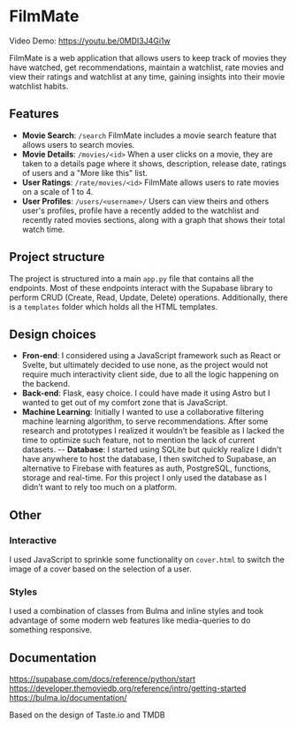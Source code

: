 # FilmMate	
Video Demo: https://youtu.be/0MDI3J4Gi1w

FilmMate is a web application that allows users to keep track of movies they have watched, get recommendations, maintain a watchlist, rate movies and view their ratings and watchlist at any time, gaining insights into their movie watchlist habits.

## Features
- **Movie Search**: `/search` FilmMate includes a movie search feature that allows users to search movies.
- **Movie Details**: `/movies/<id>` When a user clicks on a movie, they are taken to a details page where it shows, description, release date, ratings of users and a "More like this" list.
- **User Ratings**: `/rate/movies/<id>` FilmMate allows users to rate movies on a scale of 1 to 4.
- **User Profiles**: `/users/<username>/` Users can view theirs and others user's profiles, profile have a recently added to the watchlist and recently rated movies sections, along with a graph that shows their total watch time.
## Project structure
The project is structured into a main `app.py` file that contains all the endpoints. Most of these endpoints interact with the Supabase library to perform CRUD (Create, Read, Update, Delete) operations. Additionally, there is a `templates` folder which holds all the HTML templates.


## Design choices
- **Fron-end**: I considered using a JavaScript framework such as React or Svelte, but ultimately decided to use none, as the project would not require much interactivity client side, due to all the logic happening on the backend.
- **Back-end**: Flask, easy choice. I could have made it using Astro but I wanted to get out of my comfort zone that is JavaScript.
- **Machine Learning**: Initially I wanted to use a collaborative filtering machine learning algorithm, to serve recommendations. After some research and prototypes I realized it wouldn’t be feasible as I lacked the time to optimize such feature, not to mention the lack of current datasets.
-- **Database**: I started using SQLite but quickly realize I didn't have anywhere to host the database, I then switched to Supabase, an alternative to Firebase with features as auth, PostgreSQL, functions, storage and real-time. For this project I only used the database as I didn’t want to rely too much on a platform.

## Other
### Interactive
I used JavaScript to sprinkle some functionality on `cover.html` to switch the image of a cover based on the selection of a user. 
### Styles
I used a combination of classes from Bulma and inline styles and took advantage of some modern web features like media-queries to do something responsive.

## Documentation
https://supabase.com/docs/reference/python/start
https://developer.themoviedb.org/reference/intro/getting-started
https://bulma.io/documentation/

Based on the design of Taste.io and TMDB
